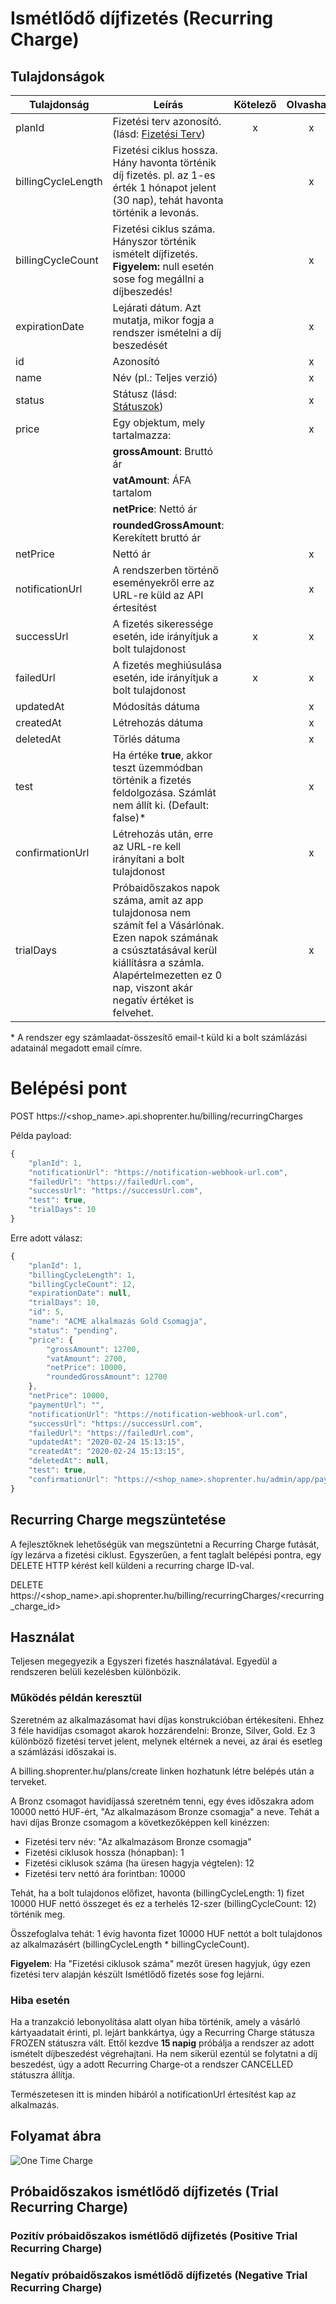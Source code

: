 # Ismétlődő díjfizetés (Recurring Charge)

## Tulajdonságok

|Tulajdonság            |Leírás                                                                                                                                                 |Kötelező       |Olvasható            |
|-----------------------|-------------------------------------------------------------------------------------------------------------------------------------------------------|:-------------:|:-------------------:|
|planId                 | Fizetési terv azonosító. (lásd: [Fizetési Terv](../docs/plan.md))                                                                                                        |       x       |          x          |
|billingCycleLength     | Fizetési ciklus hossza. Hány havonta történik díj fizetés. pl. az 1-es érték 1 hónapot jelent (30 nap), tehát havonta történik a levonás.             |               |          x          |
|billingCycleCount      | Fizetési ciklus száma. Hányszor történik ismételt díjfizetés. **Figyelem:** null esetén sose fog megállni a díjbeszedés!                              |               |          x          |
|expirationDate         | Lejárati dátum. Azt mutatja, mikor fogja a rendszer ismételni a díj beszedését                                                                        |               |          x          |
|id                     | Azonosító                                                                                                                                             |               |          x          |
|name                   | Név (pl.: Teljes verzió)                                                                                                                              |               |          x          |
|status                 | Státusz (lásd: [Státuszok](../docs/statuses.md))                                                                                                                             |               |          x          |
|price                  | Egy objektum, mely tartalmazza:                                                                                                                       |               |          x          |
|                       | **grossAmount**: Bruttó ár                                                                                                                            |               |                     |
|                       | **vatAmount**: ÁFA tartalom                                                                                                                           |               |                     |
|                       | **netPrice**: Nettó ár                                                                                                                                |               |                     |
|                       | **roundedGrossAmount**: Kerekített bruttó ár                                                                                                          |               |                     |
|netPrice               | Nettó ár                                                                                                                                              |               |          x          |
|notificationUrl        | A rendszerben történő eseményekről erre az URL-re küld az API értesítést                                                                              |               |          x          |
|successUrl             | A fizetés sikeressége esetén, ide irányítjuk a bolt tulajdonost                                                                                                |       x       |          x          |
|failedUrl              | A fizetés meghiúsulása esetén, ide irányítjuk a bolt tulajdonost                                                                                               |       x       |          x          |
|updatedAt              | Módosítás dátuma                                                                                                                                      |               |          x          |
|createdAt              | Létrehozás dátuma                                                                                                                                     |               |          x          |
|deletedAt              | Törlés dátuma                                                                                                                                         |               |          x          |
|test                   | Ha értéke **true**, akkor teszt üzemmódban történik a fizetés feldolgozása. Számlát nem állít ki. (Default: false)*                                                                                |               |          x          |
|confirmationUrl        | Létrehozás után, erre az URL-re kell irányítani a bolt tulajdonost                                                                                             |               |          x          |
|trialDays              | Próbaidőszakos napok száma, amit az app tulajdonosa nem számít fel a Vásárlónak. Ezen napok számának a csúsztatásával kerül kiállításra a számla. Alapértelmezetten ez 0 nap, viszont akár negatív értéket is felvehet.                                                                                           |               |          x          |

\* A rendszer egy számlaadat-összesítő email-t küld ki a bolt számlázási adatainál megadott email címre.

# Belépési pont

POST https://<shop_name>.api.shoprenter.hu/billing/recurringCharges

Példa payload:

```javascript
{
    "planId": 1,
    "notificationUrl": "https://notification-webhook-url.com",
    "failedUrl": "https://failedUrl.com",
    "successUrl": "https://successUrl.com",
    "test": true,
    "trialDays": 10
}
```

Erre adott válasz:

```javascript
{
    "planId": 1,
    "billingCycleLength": 1,
    "billingCycleCount": 12,
    "expirationDate": null,
    "trialDays": 10,
    "id": 5,
    "name": "ACME alkalmazás Gold Csomagja",
    "status": "pending",
    "price": {
        "grossAmount": 12700,
        "vatAmount": 2700,
        "netPrice": 10000,
        "roundedGrossAmount": 12700
    },
    "netPrice": 10000,
    "paymentUrl": "",
    "notificationUrl": "https://notification-webhook-url.com",
    "successUrl": "https://successUrl.com",
    "failedUrl": "https://failedUrl.com",
    "updatedAt": "2020-02-24 15:13:15",
    "createdAt": "2020-02-24 15:13:15",
    "deletedAt": null,
    "test": true,
    "confirmationUrl": "https://<shop_name>.shoprenter.hu/admin/app/payment/recurring/5"
}
```

## Recurring Charge megszüntetése

A fejlesztőknek lehetőségük van megszüntetni a Recurring Charge futását, így lezárva a fizetési ciklust.
Egyszerűen, a fent taglalt belépési pontra, egy DELETE HTTP kérést kell küldeni a recurring charge ID-val.

DELETE https://<shop_name>.api.shoprenter.hu/billing/recurringCharges/<recurring_charge_id>

## Használat

Teljesen megegyezik a Egyszeri fizetés használatával. Egyedül a rendszeren belüli kezelésben különbözik.

### Működés példán keresztül
Szeretném az alkalmazásomat havi díjas konstrukcióban értékesíteni. Ehhez 3 féle havidíjas csomagot akarok hozzárendelni:
Bronze, Silver, Gold.
Ez 3 különböző fizetési tervet jelent, melynek eltérnek a nevei, az árai és esetleg a számlázási időszakai is.

A billing.shoprenter.hu/plans/create linken hozhatunk létre belépés után a terveket.

A Bronz csomagot havidíjassá szeretném tenni, egy éves időszakra adom 10000 nettó HUF-ért, "Az alkalmazásom Bronze csomagja" a neve.
Tehát a havi díjas Bronze csomagom a következőképpen kell kinézzen:

- Fizetési terv név: "Az alkalmazásom Bronze csomagja"
- Fizetési ciklusok hossza (hónapban): 1
- Fizetési ciklusok száma (ha üresen hagyja végtelen): 12
- Fizetési terv nettó ára forintban: 10000

Tehát, ha a bolt tulajdonos előfizet, havonta (billingCycleLength: 1) fizet 10000 HUF nettó összeget és ez a terhelés 12-szer (billingCycleCount: 12) történik meg.

Összefoglalva tehát: 1 évig havonta fizet 10000 HUF nettót a bolt tulajdonos az alkalmazásért (billingCycleLength * billingCycleCount).

**Figyelem**: Ha "Fizetési ciklusok száma" mezőt üresen hagyjuk, úgy ezen fizetési terv alapján készült Ismétlődő fizetés sose fog lejárni.

### Hiba esetén
Ha a tranzakció lebonyolítása alatt olyan hiba történik, amely a vásárló kártyaadatait érinti, pl. lejárt bankkártya, úgy a Recurring Charge státusza FROZEN státuszra vált. Ettől kezdve **15 napig** próbálja a rendszer az adott ismételt díjbeszedést végrehajtani.
Ha nem sikerül ezentúl se folytatni a díj beszedést, úgy a adott Recurring Charge-ot a rendszer CANCELLED státuszra állítja.

Természetesen itt is minden hibáról a notificationUrl értesítést kap az alkalmazás.

## Folyamat ábra

![One Time Charge](../image/Recurring%20Charge%20flow.png)

## Próbaidőszakos ismétlődő díjfizetés (Trial Recurring Charge)

### Pozitív próbaidőszakos ismétlődő díjfizetés (Positive Trial Recurring Charge)

### Negatív próbaidőszakos ismétlődő díjfizetés (Negative Trial Recurring Charge)
